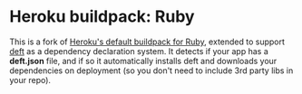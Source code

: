 Heroku buildpack: Ruby
======================

This is a fork of [Heroku's default buildpack for Ruby](https://github.com/heroku/heroku-buildpack-ruby), extended to support [deft](https://github.com/dtao/deft) as a dependency declaration system. It detects if your app has a **deft.json** file, and if so it automatically installs deft and downloads your dependencies on deployment (so you don't need to include 3rd party libs in your repo).
